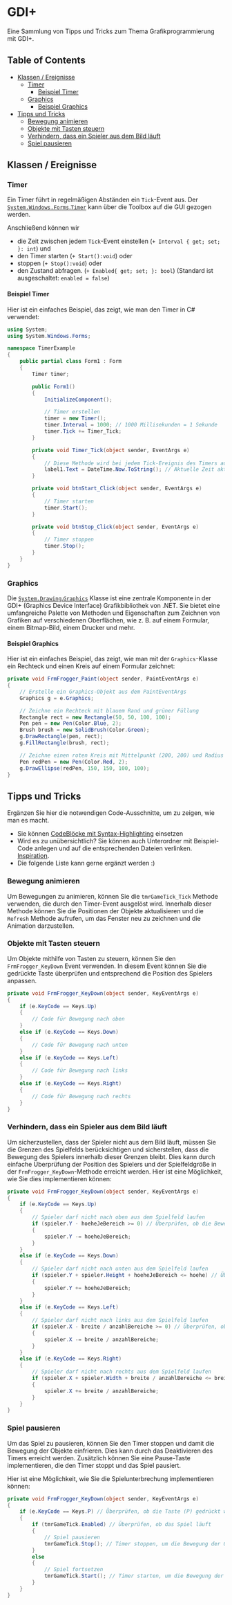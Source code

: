# GDI+
Eine Sammlung von Tipps und Tricks zum Thema Grafikprogrammierung mit GDI+.

## Table of Contents

- [Klassen / Ereignisse](#klassen--ereignisse)
  - [Timer](#timer)
    - [Beispiel Timer](#beispiel-timer)
  - [Graphics](#graphics)
    - [Beispiel Graphics](#beispiel-graphics)
- [Tipps und Tricks](#tipps-und-tricks)
  - [Bewegung animieren](#bewegung-animieren)
  - [Objekte mit Tasten steuern](#objekte-mit-tasten-steuern)
  - [Verhindern, dass ein Spieler aus dem Bild läuft](#verhindern-dass-ein-spieler-aus-dem-bild-läuft)
  - [Spiel pausieren](#spiel-pausieren)


## Klassen / Ereignisse
### Timer
Ein Timer führt in regelmäßigen Abständen ein `Tick`-Event aus. Der [`System.Windows.Forms`.`Timer`](https://learn.microsoft.com/de-de/dotnet/api/system.windows.forms.timer?view=windowsdesktop-8.0&viewFallbackFrom=net-6.0) kann über die Toolbox auf die GUI gezogen werden. 

Anschließend können wir 
- die Zeit zwischen jedem `Tick`-Event einstellen (`+ Interval { get; set; }: int`) und
- den Timer starten (`+ Start():void`) oder
- stoppen (`+ Stop():void`) oder
- den Zustand abfragen. (`+ Enabled{ get; set; }: bool`) (Standard ist ausgeschaltet: `enabled = false`)

#### Beispiel Timer

Hier ist ein einfaches Beispiel, das zeigt, wie man den Timer in C# verwendet:

```csharp
using System;
using System.Windows.Forms;

namespace TimerExample
{
    public partial class Form1 : Form
    {
        Timer timer;

        public Form1()
        {
            InitializeComponent();

            // Timer erstellen
            timer = new Timer();
            timer.Interval = 1000; // 1000 Millisekunden = 1 Sekunde
            timer.Tick += Timer_Tick;
        }

        private void Timer_Tick(object sender, EventArgs e)
        {
            // Diese Methode wird bei jedem Tick-Ereignis des Timers aufgerufen
            label1.Text = DateTime.Now.ToString(); // Aktuelle Zeit aktualisieren
        }

        private void btnStart_Click(object sender, EventArgs e)
        {
            // Timer starten
            timer.Start();
        }

        private void btnStop_Click(object sender, EventArgs e)
        {
            // Timer stoppen
            timer.Stop();
        }
    }
}
```

### Graphics

Die [`System.Drawing`.`Graphics`](https://learn.microsoft.com/de-de/dotnet/api/system.drawing.graphics?view=net-6.0) Klasse ist eine zentrale Komponente in der GDI+ (Graphics Device Interface) Grafikbibliothek von .NET. Sie bietet eine umfangreiche Palette von Methoden und Eigenschaften zum Zeichnen von Grafiken auf verschiedenen Oberflächen, wie z. B. auf einem Formular, einem Bitmap-Bild, einem Drucker und mehr.



#### Beispiel Graphics

Hier ist ein einfaches Beispiel, das zeigt, wie man mit der `Graphics`-Klasse ein Rechteck und einen Kreis auf einem Formular zeichnet:

```csharp
private void FrmFrogger_Paint(object sender, PaintEventArgs e)
{
    // Erstelle ein Graphics-Objekt aus dem PaintEventArgs
    Graphics g = e.Graphics;

    // Zeichne ein Rechteck mit blauem Rand und grüner Füllung
    Rectangle rect = new Rectangle(50, 50, 100, 100);
    Pen pen = new Pen(Color.Blue, 2);
    Brush brush = new SolidBrush(Color.Green);
    g.DrawRectangle(pen, rect);
    g.FillRectangle(brush, rect);

    // Zeichne einen roten Kreis mit Mittelpunkt (200, 200) und Radius 50
    Pen redPen = new Pen(Color.Red, 2);
    g.DrawEllipse(redPen, 150, 150, 100, 100);
}
```


## Tipps und Tricks
Ergänzen Sie hier die notwendigen Code-Ausschnitte, um zu zeigen, wie man es macht. 
- Sie können [CodeBlöcke mit Syntax-Highlighting](https://docs.github.com/en/get-started/writing-on-github/working-with-advanced-formatting/creating-and-highlighting-code-blocks#syntax-highlighting) einsetzen
- Wird es zu unübersichtlich? Sie können auch Unterordner mit Beispiel-Code anlegen und auf die entsprechenden Dateien verlinken. [Inspiration](https://github.com/gsoTH/flaskShowcase/tree/master/datenbanken).
- Die folgende Liste kann gerne ergänzt werden :)

### Bewegung animieren
Um Bewegungen zu animieren, können Sie die `tmrGameTick_Tick` Methode verwenden, die durch den Timer-Event ausgelöst wird. Innerhalb dieser Methode können Sie die Positionen der Objekte aktualisieren und die `Refresh` Methode aufrufen, um das Fenster neu zu zeichnen und die Animation darzustellen.

### Objekte mit Tasten steuern
Um Objekte mithilfe von Tasten zu steuern, können Sie den `FrmFrogger_KeyDown` Event verwenden. In diesem Event können Sie die gedrückte Taste überprüfen und entsprechend die Position des Spielers anpassen.

```csharp
private void FrmFrogger_KeyDown(object sender, KeyEventArgs e)
{
    if (e.KeyCode == Keys.Up)
    {
        // Code für Bewegung nach oben
    }
    else if (e.KeyCode == Keys.Down)
    {
        // Code für Bewegung nach unten
    }
    else if (e.KeyCode == Keys.Left)
    {
        // Code für Bewegung nach links
    }
    else if (e.KeyCode == Keys.Right)
    {
        // Code für Bewegung nach rechts
    }
}
```
### Verhindern, dass ein Spieler aus dem Bild läuft

Um sicherzustellen, dass der Spieler nicht aus dem Bild läuft, müssen Sie die Grenzen des Spielfelds berücksichtigen und sicherstellen, dass die Bewegung des Spielers innerhalb dieser Grenzen bleibt. Dies kann durch einfache Überprüfung der Position des Spielers und der Spielfeldgröße in der `FrmFrogger_KeyDown`-Methode erreicht werden. Hier ist eine Möglichkeit, wie Sie dies implementieren können:

```csharp
private void FrmFrogger_KeyDown(object sender, KeyEventArgs e)
{
    if (e.KeyCode == Keys.Up)
    {
        // Spieler darf nicht nach oben aus dem Spielfeld laufen
        if (spieler.Y - hoeheJeBereich >= 0) // Überprüfen, ob die Bewegung nach oben innerhalb des Spielfelds bleibt
        {
            spieler.Y -= hoeheJeBereich;
        }
    }
    else if (e.KeyCode == Keys.Down)
    {
        // Spieler darf nicht nach unten aus dem Spielfeld laufen
        if (spieler.Y + spieler.Height + hoeheJeBereich <= hoehe) // Überprüfen, ob die Bewegung nach unten innerhalb des Spielfelds bleibt
        {
            spieler.Y += hoeheJeBereich;
        }
    }
    else if (e.KeyCode == Keys.Left)
    {
        // Spieler darf nicht nach links aus dem Spielfeld laufen
        if (spieler.X - breite / anzahlBereiche >= 0) // Überprüfen, ob die Bewegung nach links innerhalb des Spielfelds bleibt
        {
            spieler.X -= breite / anzahlBereiche;
        }
    }
    else if (e.KeyCode == Keys.Right)
    {
        // Spieler darf nicht nach rechts aus dem Spielfeld laufen
        if (spieler.X + spieler.Width + breite / anzahlBereiche <= breite) // Überprüfen, ob die Bewegung nach rechts innerhalb des Spielfelds bleibt
        {
            spieler.X += breite / anzahlBereiche;
        }
    }
}
```
### Spiel pausieren

Um das Spiel zu pausieren, können Sie den Timer stoppen und damit die Bewegung der Objekte einfrieren. Dies kann durch das Deaktivieren des Timers erreicht werden. Zusätzlich können Sie eine Pause-Taste implementieren, die den Timer stoppt und das Spiel pausiert.

Hier ist eine Möglichkeit, wie Sie die Spielunterbrechung implementieren können:

```csharp
private void FrmFrogger_KeyDown(object sender, KeyEventArgs e)
{
    if (e.KeyCode == Keys.P) // Überprüfen, ob die Taste (P) gedrückt wurde
    {
        if (tmrGameTick.Enabled) // Überprüfen, ob das Spiel läuft
        {
            // Spiel pausieren
            tmrGameTick.Stop(); // Timer stoppen, um die Bewegung der Objekte anzuhalten
        }
        else
        {
            // Spiel fortsetzen
            tmrGameTick.Start(); // Timer starten, um die Bewegung der Objekte fortzusetzen
        }
    }
}
```
